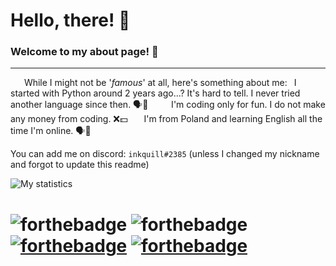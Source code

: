 # Hello, there! 👋
### Welcome to my about page! 🎈
---
 
  
While I might not be '*famous*' at all, here's something about me: 
I started with Python around 2 years ago...? It's hard to tell. I never tried another language since then. 🗣️🐍
 
  
   
I'm coding only for fun. I do not make any money from coding. ❌💵
 
  
I'm from Poland and learning English all the time I'm online. 🗣️🗽
 
  
   
    
    
You can add me on discord: `inkquill#2385` (unless I changed my nickname and forgot to update this readme)
 
  
   
    
    
![My statistics](https://github-readme-stats.vercel.app/api?username=Natix1&show_icons=true&theme=synthwave&count_private=true&card_width=1000px)
 
  
   
# 	![forthebadge](https://forthebadge.com/images/badges/not-a-bug-a-feature.svg)  ![forthebadge](https://forthebadge.com/images/badges/powered-by-electricity.svg)  [![forthebadge](https://forthebadge.com/images/badges/gluten-free.svg)](https://forthebadge.com)   [![forthebadge](https://forthebadge.com/images/badges/ctrl-c-ctrl-v.svg)](https://forthebadge.com)
